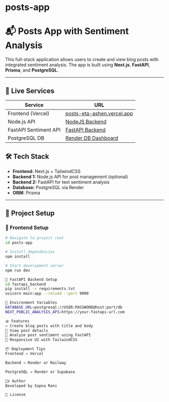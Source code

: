 # posts-app
# 📬 Posts App with Sentiment Analysis

This full-stack application allows users to create and view blog posts with integrated sentiment analysis. The app is built using **Next.js**, **FastAPI**, **Prisma**, and **PostgreSQL**.

---
## 🔗 Live Services

| Service               | URL                                                                 |
|-----------------------|----------------------------------------------------------------------|
| Frontend (Vercel)     | [posts-eta-ashen.vercel.app](https://posts-eta-ashen.vercel.app)     |
| Node.js API           | [NodeJS Backend](https://your-node-api-url.com)                      |
| FastAPI Sentiment API | [FastAPI Backend](https://your-fastapi-url.com)                      |
| PostgreSQL DB         | [Render DB Dashboard](https://your-db-dashboard.render.com)          |

## 🛠 Tech Stack

- **Frontend:** Next.js + TailwindCSS
- **Backend 1:** Node.js API for post management (optional)
- **Backend 2:** FastAPI for text sentiment analysis
- **Database:** PostgreSQL via Render
- **ORM:** Prisma

---
## 📂 Project Setup

### 🧱 Frontend Setup

```bash
# Navigate to project root
cd posts-app

# Install dependencies
npm install

# Start development server
npm run dev

🧪 FastAPI Backend Setup
cd fastapi_backend
pip install -r requirements.txt
uvicorn main:app --reload --port 9000

🌿 Environment Variables
DATABASE_URL=postgresql://USER:PASSWORD@host:port/db
NEXT_PUBLIC_ANALYSIS_API=https://your-fastapi-url.com

📊 Features
✍️ Create blog posts with title and body
📃 View post details
🧠 Analyze post sentiment using FastAPI
🌈 Responsive UI with TailwindCSS

📦 Deployment Tips
Frontend → Vercel

Backend → Render or Railway

PostgreSQL → Render or Supabase

🙋‍♀️ Author
Developed by Sapna Rani

📃 License
